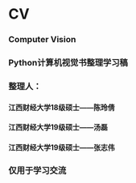 # CV
### Computer Vision
### Python计算机视觉书整理学习稿
### 整理人：
#### 江西财经大学18级硕士——陈玲倩
#### 江西财经大学19级硕士——汤磊
#### 江西财经大学19级硕士——张志伟
### 仅用于学习交流
